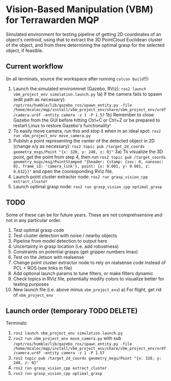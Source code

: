 # Vision-Based Manipulation (VBM) for Terrawarden MQP
Simulated environment for testing pipeline of getting 2D coordinates of an object's centroid, using that to extract the 3D PointCloud Euclidean cluster of the object, and from there determining the optimal grasp for the selected object, if feasible.

## Current workflow 
(in all terminals, source the workspace after running `colcon build`!!):
1) Launch the simulated environmnet (Gazebo, RViz): `ros2 launch vbm_project_env simulation.launch.py`
    1a) If the camera fails to spawn (edit path as necessary): `/opt/ros/humble/lib/gazebo_ros/spawn_entity.py -file /home/mcalec/mqp/install/vbm_project_env/share/vbm_project_env/urdf/camera.urdf -entity camera -z 1 -P 1.57`
    1b) Remember to close Gazebo from the GUI before hitting Ctrl+C or Ctrl+Z or be prepared to restart Linux to restore Gazebo's functionality!
2) To easily move camera, run this and stop it when in an ideal spot: `ros2 run vbm_project_env move_camera.py`
3) Publish a point representing the center of the detected object in 2D (change x/y as necessary): `ros2 topic pub /target_2d_coords geometry_msgs/Point "{x: 320, y: 240, z: 0}"`
    3a) To visualize the 3D point, get the point from step 4, then run `ros2 topic pub /target_coords geometry_msgs/msg/PointStamped "{header: {stamp: {sec: 0, nanosec: 0}, frame_id: 'camera_link'}, point: {x: 0.001, y: 0.001, z: 0.632}}"` and open the cooresponding RViz file.
4) Launch point cluster extractor node: `ros2 run grasp_vision_cpp extract_cluster`
5) Launch optimal grasp node: `ros2 run grasp_vision_cpp optimal_grasp`

## TODO
Some of these can be for future years. These are not comprehsensive and not in any particular order. 
1) Test optimal grasp code
2) Test cluster detection with noise / nearby objects
3) Pipeline from model detection to output here
4) Uncertainty in grasp location (i.e. add robustness)
5) Constraints on potential grasps (get gripper numbers lmao)
6) Test on the Jetson with realsense
7) Change point cluster extractor node to rely on realsense code instead of PCL + ROS (see links in file)
8) Add optional launch params to tune filters, or make filters dynamic
9) Check topics in RViz file, potentially modify colors to visualize better for testing purposes
10) New launch file (i.e. above minus `vbm_project_env`)
    a) For flight, get rid of `vbm_project_env`

## Launch order (temporary TODO DELETE)
Terminals:
1. `ros2 launch vbm_project_env simulation.launch.py`
2. `ros2 run vbm_project_env move_camera.py` with sub `/opt/ros/humble/lib/gazebo_ros/spawn_entity.py -file /home/mcalec/mqp/install/vbm_project_env/share/vbm_project_env/urdf/camera.urdf -entity camera -z 1 -P 1.57`
3. `ros2 topic pub /target_2d_coords geometry_msgs/Point "{x: 320, y: 240, z: 0}"`
4. `ros2 run grasp_vision_cpp extract_cluster`
5. `ros2 run grasp_vision_cpp optimal_grasp`